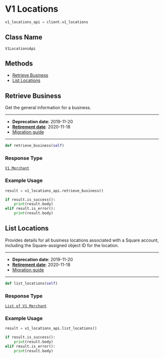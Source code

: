 # V1 Locations

```python
v1_locations_api = client.v1_locations
```

## Class Name

`V1LocationsApi`

## Methods

* [Retrieve Business](/doc/v1-locations.md#retrieve-business)
* [List Locations](/doc/v1-locations.md#list-locations)

## Retrieve Business

Get the general information for a business.

---

- __Deprecation date__: 2019-11-20
- [__Retirement date__](https://developer.squareup.com/docs/build-basics/api-lifecycle#deprecated): 2020-11-18
- [Migration guide](https://developer.squareup.com/docs/migrate-from-v1/guides/v1-locations)

---

```python
def retrieve_business(self)
```

### Response Type

[`V1 Merchant`]($m/V1Merchant)

### Example Usage

```python
result = v1_locations_api.retrieve_business()

if result.is_success():
    print(result.body)
elif result.is_error():
    print(result.body)
```

## List Locations

Provides details for all business locations associated with a Square
account, including the Square-assigned object ID for the location.

---

- __Deprecation date__: 2019-11-20
- [__Retirement date__](https://developer.squareup.com/docs/build-basics/api-lifecycle#deprecated): 2020-11-18
- [Migration guide](https://developer.squareup.com/docs/migrate-from-v1/guides/v1-locations)

---

```python
def list_locations(self)
```

### Response Type

[`List of V1 Merchant`]($m/V1Merchant)

### Example Usage

```python
result = v1_locations_api.list_locations()

if result.is_success():
    print(result.body)
elif result.is_error():
    print(result.body)
```

